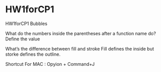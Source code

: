 # HW1forCP1
HW1forCP1 Bubbles


What do the numbers inside the parentheses after a function name do?
Define the value

What’s the difference between fill and stroke
Fill defines the inside but storke defines the outline.

Shortcut For MAC : Opyion + Command+J
